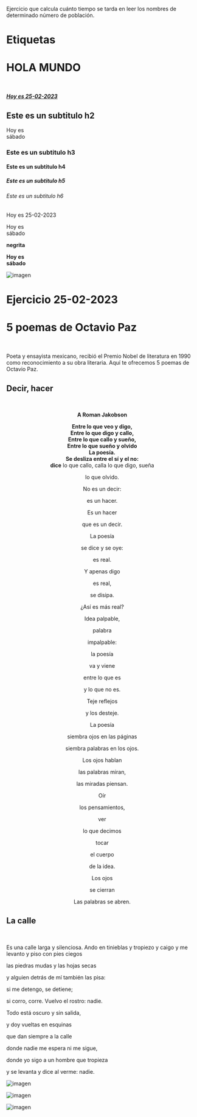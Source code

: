 Ejercicio que calcula cuánto tiempo se tarda en leer los nombres de determinado número de población.
# Etiquetas
<h1> HOLA MUNDO </h1>
<br>
<b><i><u> <p> Hoy es 25-02-2023 </p></b></i></u>
<h2> Este es un subtitulo h2 </h2>
<p> Hoy es <br> sábado </p>
<h3> Este es un subtitulo h3 </h3>
<h4> Este es un subtitulo h4 </h4>
<h5> Este es un subtitulo h5 </h5>
<h6> Este es un subtitulo h6 </h6>
<p> Hoy es 25-02-2023 </p>
<p> Hoy es <br> sábado </p>
<b> negrita </b>
<b> <p> Hoy es <br> sábado </p> </b>

![imagen](https://user-images.githubusercontent.com/119714900/221373047-6ffe1d3d-1637-49a7-bb5b-3274a355c806.png)

# Ejercicio 25-02-2023
<h1> 5 poemas de Octavio Paz</h1>
<br>
<p> Poeta y ensayista mexicano, recibió el Premio Nobel de literatura en 1990 como reconocimiento a su obra literaria. Aquí te ofrecemos 5 poemas de Octavio Paz. </p>

<h2><b><e> Decir, hacer </h2></br>
<p><center> A Roman Jakobson</p>

Entre lo que veo y digo,</br>
Entre lo que digo y callo,</br>
Entre lo que callo y sueño,</br>
Entre lo que sueño y olvido</br>
La poesía.</br>
Se desliza entre el sí y el no:</br>
dice</b>
lo que callo,</b>
calla</b>
lo que digo,</b>
sueña</b>
<p>lo que olvido.</b>
<p>No es un decir:</b>
<p>es un hacer.</b>
<p>Es un hacer</b>
<p>que es un decir.</b>
<p>La poesía</b>
<p>se dice y se oye:</b>

<p>es real.</p>
<p>Y apenas digo</p>
<p>es real,</p>
<p>se disipa.</p>
<p>¿Así es más real?</p>
<p>Idea palpable,</p>
<p>palabra</p>
<p>impalpable:</p>
<p>la poesía</p>
<p>va y viene</p>
<p>entre lo que es</p>
<p>y lo que no es.</p>
<p>Teje reflejos</p>
<p>y los desteje.</p>
<p>La poesía</p>
<p>siembra ojos en las páginas</p>
<p>siembra palabras en los ojos.</p>
<p>Los ojos hablan</p>
<p>las palabras miran,</p>
<p>las miradas piensan.</p>
<p>Oír</p>
<p>los pensamientos,</p>
<p>ver</p>
<p>lo que decimos</p>
<p>tocar</p>
<p>el cuerpo</p>
<p>de la idea.</p>
<p>Los ojos</p>
<p>se cierran</p>
<p>Las palabras se abren.</p></e></center>




<h2>La calle</h2>
<br>
<p>Es una calle larga y silenciosa.
Ando en tinieblas y tropiezo y caigo
y me levanto y piso con pies ciegos</p>
<p>las piedras mudas y las hojas secas</p>
<p>y alguien detrás de mí también las pisa:</p>
<p>si me detengo, se detiene;</p>
<p>si corro, corre. Vuelvo el rostro: nadie.</p>
<p>Todo está oscuro y sin salida,</p>
<p>y doy vueltas en esquinas</p>
<p>que dan siempre a la calle</p>
<p>donde nadie me espera ni me sigue,</p>
<p>donde yo sigo a un hombre que tropieza</p>
<p>y se levanta y dice al verme: nadie.</p>

![imagen](https://user-images.githubusercontent.com/119714900/221373675-728481f8-cca6-4c2a-b01c-986fd0d4c536.png)

![imagen](https://user-images.githubusercontent.com/119714900/221373686-7c683798-555c-4d2a-ba3b-5798a1ed7e7c.png)

![imagen](https://user-images.githubusercontent.com/119714900/221373689-eda80aa6-6d74-496f-8c60-591711818904.png)


